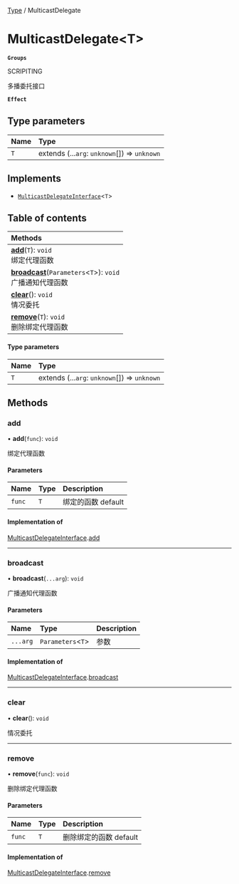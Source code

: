 [Type](../modules/Type.Type.md) / MulticastDelegate

# MulticastDelegate<T\> <Badge type="tip" text="Class" /> <Score text="MulticastDelegate<T\>" />

**`Groups`**

SCRIPITING

多播委托接口

**`Effect`**


## Type parameters

| Name | Type |
| :------ | :------ |
| `T` | extends (...`arg`: `unknown`[]) => `unknown` |

## Implements

- [`MulticastDelegateInterface`](../interfaces/Type.MulticastDelegateInterface.md)<`T`\>

## Table of contents

| Methods |
| :-----|
| **[add](Type.MulticastDelegate.md#add)**(`T`): `void` <br> 绑定代理函数|
| **[broadcast](Type.MulticastDelegate.md#broadcast)**(`Parameters`<`T`\>): `void` <br> 广播通知代理函数|
| **[clear](Type.MulticastDelegate.md#clear)**(): `void` <br> 情况委托|
| **[remove](Type.MulticastDelegate.md#remove)**(`T`): `void` <br> 删除绑定代理函数|

#### Type parameters

| Name | Type |
| :------ | :------ |
| `T` | extends (...`arg`: `unknown`[]) => `unknown` |

## Methods

### add <Score text="add" /> 

• **add**(`func`): `void` <Badge type="tip" text="other" />

绑定代理函数


#### Parameters

| Name | Type | Description |
| :------ | :------ | :------ |
| `func` | `T` |  绑定的函数 default |


#### Implementation of

[MulticastDelegateInterface](../interfaces/Type.MulticastDelegateInterface.md).[add](../interfaces/Type.MulticastDelegateInterface.md#add)

___

### broadcast <Score text="broadcast" /> 

• **broadcast**(`...arg`): `void` <Badge type="tip" text="other" />

广播通知代理函数


#### Parameters

| Name | Type | Description |
| :------ | :------ | :------ |
| `...arg` | `Parameters`<`T`\> |  参数 |


#### Implementation of

[MulticastDelegateInterface](../interfaces/Type.MulticastDelegateInterface.md).[broadcast](../interfaces/Type.MulticastDelegateInterface.md#broadcast)

___

### clear <Score text="clear" /> 

• **clear**(): `void` <Badge type="tip" text="other" />

情况委托



___

### remove <Score text="remove" /> 

• **remove**(`func`): `void` <Badge type="tip" text="other" />

删除绑定代理函数


#### Parameters

| Name | Type | Description |
| :------ | :------ | :------ |
| `func` | `T` |  删除绑定的函数 default |


#### Implementation of

[MulticastDelegateInterface](../interfaces/Type.MulticastDelegateInterface.md).[remove](../interfaces/Type.MulticastDelegateInterface.md#remove)
